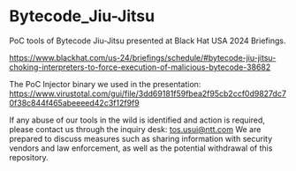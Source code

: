 # Bytecode_Jiu-Jitsu
PoC tools of Bytecode Jiu-Jitsu presented at Black Hat USA 2024 Briefings.

https://www.blackhat.com/us-24/briefings/schedule/#bytecode-jiu-jitsu-choking-interpreters-to-force-execution-of-malicious-bytecode-38682

The PoC Injector binary we used in the presentation: https://www.virustotal.com/gui/file/3dd69181f59fbea2f95cb2ccf0d9827dc70f38c844f465abeeeed42c3f12f9f9

If any abuse of our tools in the wild is identified and action is required, please contact us through the inquiry desk: tos.usui@ntt.com
We are prepared to discuss measures such as sharing information with security vendors and law enforcement, as well as the potential withdrawal of this repository.
